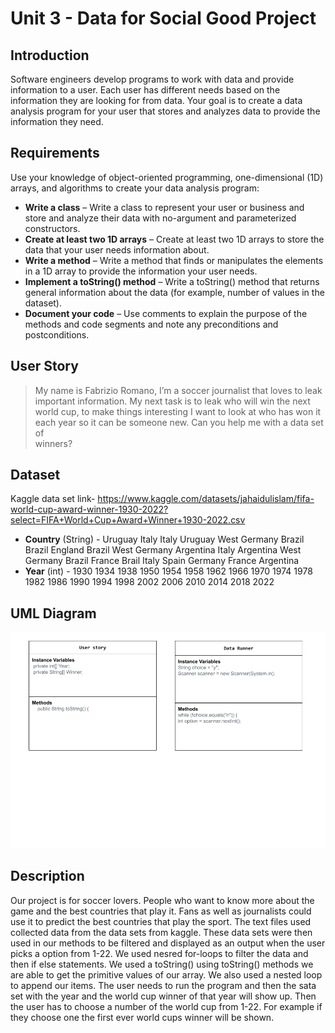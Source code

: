 # Unit 3 - Data for Social Good Project 

## Introduction 

Software engineers develop programs to work with data and provide information to a user. Each user has different needs based on the information they are looking for from data. Your goal is to create a data analysis program for your user that stores and analyzes data to provide the information they need. 

## Requirements 

Use your knowledge of object-oriented programming, one-dimensional (1D) arrays, and algorithms to create your data analysis program: 
- **Write a class** – Write a class to represent your user or business and store and analyze their data with no-argument and parameterized constructors. 
- **Create at least two 1D arrays** – Create at least two 1D arrays to store the data that your user needs information about. 
- **Write a method** – Write a method that finds or manipulates the elements in a 1D array to provide the information your user needs. 
- **Implement a toString() method** – Write a toString() method that returns general information about the data (for example, number of values in the dataset). 
- **Document your code** – Use comments to explain the purpose of the methods and code segments and note any preconditions and postconditions. 

## User Story 


> My name is Fabrizio Romano, I’m a soccer journalist that loves to leak important information. My next task is to leak who will win the next world cup, to make things interesting I want to look at who has won it each year so it can be someone new. Can you help me with a data set of           
winners?
 

## Dataset
Kaggle data set link- https://www.kaggle.com/datasets/jahaidulislam/fifa-world-cup-award-winner-1930-2022?select=FIFA+World+Cup+Award+Winner+1930-2022.csv
- **Country** (String) - Uruguay
Italy
Italy
Uruguay
West Germany
Brazil
Brazil
England
Brazil
West Germany
Argentina
Italy
Argentina
West Germany
Brazil
France
Brail
Italy
Spain
Germany
France
Argentina
- **Year** (int) - 1930
1934
1938
1950
1954
1958
1962
1966
1970
1974
1978
1982
1986
1990
1994
1998
2002
2006
2010
2014
2018
2022
## UML Diagram 
![Unit 3 Project](image.png)

## Description 
Our project is for soccer lovers. People who want to know more about the game and the best countries that play it. Fans as well as journalists could use it to predict the best countries that play the sport. The text files used collected data from the data sets from kaggle. These data sets were then used in our methods to be filtered and displayed as an output when the user picks a option from 1-22. We used nesred for-loops to filter the data and then if else statements. We used a toString() using toString() methods we are able to get the primitive values of our array. We also used a nested loop to append our items. The user needs to run the program and then the sata set with the year and the world cup winner of that year will show up. Then the user has to choose a number of the world cup from 1-22. For example if they choose one the first ever world cups winner will be shown. 